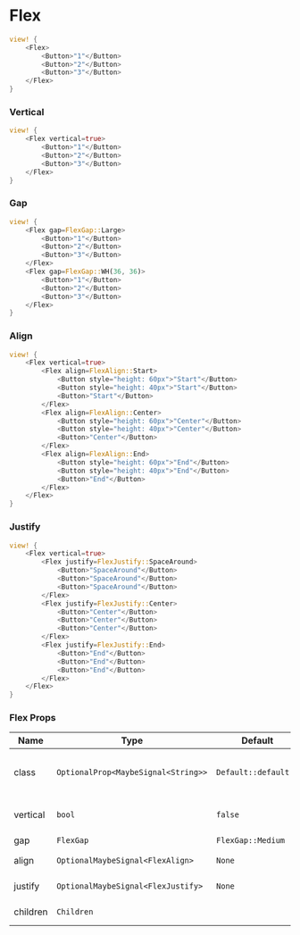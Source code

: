 # Flex

```rust demo
view! {
    <Flex>
        <Button>"1"</Button>
        <Button>"2"</Button>
        <Button>"3"</Button>
    </Flex>
}
```

### Vertical

```rust demo
view! {
    <Flex vertical=true>
        <Button>"1"</Button>
        <Button>"2"</Button>
        <Button>"3"</Button>
    </Flex>
}
```

### Gap

```rust demo
view! {
    <Flex gap=FlexGap::Large>
        <Button>"1"</Button>
        <Button>"2"</Button>
        <Button>"3"</Button>
    </Flex>
    <Flex gap=FlexGap::WH(36, 36)>
        <Button>"1"</Button>
        <Button>"2"</Button>
        <Button>"3"</Button>
    </Flex>
}
```

### Align

```rust demo
view! {
    <Flex vertical=true>
        <Flex align=FlexAlign::Start>
            <Button style="height: 60px">"Start"</Button>
            <Button style="height: 40px">"Start"</Button>
            <Button>"Start"</Button>
        </Flex>
        <Flex align=FlexAlign::Center>
            <Button style="height: 60px">"Center"</Button>
            <Button style="height: 40px">"Center"</Button>
            <Button>"Center"</Button>
        </Flex>
        <Flex align=FlexAlign::End>
            <Button style="height: 60px">"End"</Button>
            <Button style="height: 40px">"End"</Button>
            <Button>"End"</Button>
        </Flex>
    </Flex>
}
```

### Justify

```rust demo
view! {
    <Flex vertical=true>
        <Flex justify=FlexJustify::SpaceAround>
            <Button>"SpaceAround"</Button>
            <Button>"SpaceAround"</Button>
            <Button>"SpaceAround"</Button>
        </Flex>
        <Flex justify=FlexJustify::Center>
            <Button>"Center"</Button>
            <Button>"Center"</Button>
            <Button>"Center"</Button>
        </Flex>
        <Flex justify=FlexJustify::End>
            <Button>"End"</Button>
            <Button>"End"</Button>
            <Button>"End"</Button>
        </Flex>
    </Flex>
}
```

### Flex Props

| Name     | Type                                | Default              | Description                              |
| -------- | ----------------------------------- | -------------------- | ---------------------------------------- |
| class    | `OptionalProp<MaybeSignal<String>>` | `Default::default()` | Addtional classes for the space element. |
| vertical | `bool`                              | `false`              | Whether to lay out vertically.           |
| gap      | `FlexGap`                           | `FlexGap::Medium`    | Flex's gap.                              |
| align    | `OptionalMaybeSignal<FlexAlign>`    | `None`               | Vertical arrangement.                    |
| justify  | `OptionalMaybeSignal<FlexJustify>`  | `None`               | Horizontal arrangement.                  |
| children | `Children`                          |                      | Flex's content.                          |
